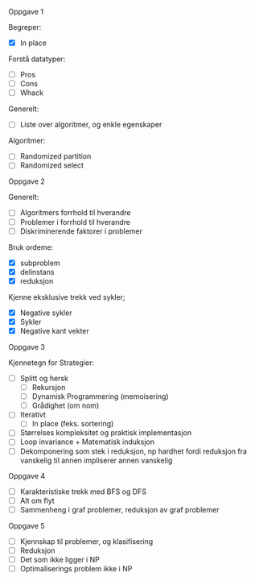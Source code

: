Oppgave 1

Begreper:
- [x] In place

Forstå datatyper:
- [ ] Pros
- [ ] Cons
- [ ] Whack

Generelt:
- [ ] Liste over algoritmer, og enkle egenskaper

Algoritmer:
- [ ] Randomized partition 
- [ ] Randomized select 

Oppgave 2

Generelt:
- [ ] Algoritmers forrhold til hverandre
- [ ] Problemer i forrhold til hverandre
- [ ] Diskriminerende faktorer i problemer

Bruk ordeme:
- [x] subproblem
- [x] delinstans
- [x] reduksjon

Kjenne eksklusive trekk ved sykler;
- [x] Negative sykler
- [x] Sykler
- [x] Negative kant vekter

Oppgave 3

Kjennetegn for Strategier:
- [ ] Splitt og hersk
	- [ ] Rekursjon
	- [ ] Dynamisk Programmering (memoisering)
	- [ ] Grådighet (om nom)
- [ ] Iterativt
	- [ ] In place (feks. sortering)

- [ ] Størrelses kompleksitet og praktisk implementasjon
- [ ] Loop invariance + Matematisk induksjon
- [ ] Dekomponering som stek i reduksjon, np hardhet fordi reduksjon fra vanskelig til annen impliserer annen vanskelig

Oppgave 4

- [ ] Karakteristiske trekk med BFS og DFS
- [ ] Alt om flyt
- [ ] Sammenheng i graf problemer, reduksjon av graf problemer

Oppgave 5

- [ ] Kjennskap til problemer, og klasifisering
- [ ] Reduksjon
- [ ] Det som ikke ligger i NP
- [ ] Optimaliserings problem ikke i NP